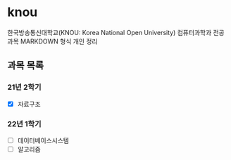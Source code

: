 # knou
한국방송통신대학교(KNOU: Korea National Open University) 컴퓨터과학과 전공 과목 MARKDOWN 형식 개인 정리

## 과목 목록
### 21년 2학기
- [X] 자료구조

### 22년 1학기
- [ ] 데이터베이스시스템
- [ ] 알고리즘
